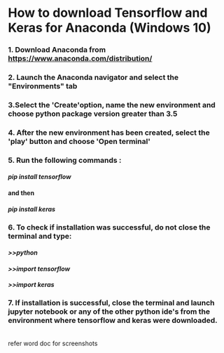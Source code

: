 # How to download Tensorflow and Keras for Anaconda (Windows 10)
### 1. Download Anaconda from https://www.anaconda.com/distribution/
### 2. Launch the Anaconda navigator and select the "Environments" tab
### 3.Select the 'Create'option, name the new environment and choose python package version greater than 3.5
### 4. After the new environment has been created, select the 'play' button and choose 'Open terminal'
### 5. Run the following commands :
#### <i>pip install tensorflow<br>
#### </i>and then <br>
#### <i>pip install keras</i>
### 6. To check if installation was successful, do not close the terminal and type: <br><i>
#### >>python<br>
#### >>import tensorflow<br>
#### >>import keras<br></i>
### 7. If installation is successful, close the terminal and launch jupyter notebook or any of the other python ide's from the environment where tensorflow and keras were downloaded.


<br>
 refer word doc for screenshots
